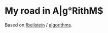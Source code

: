 # My road in A|g°RithM$

Based on  [fbeilstein](https://github.com/fbeilstein) / [algorithms](https://github.com/fbeilstein/algorithms).



